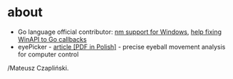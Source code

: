 # about


- Go language official contributor: [nm support for Windows](http://code.google.com/p/go/source/detail?r=3e2c2acc9e86), [help fixing WinAPI to Go callbacks](http://codereview.appspot.com/3822041/)
- eyePicker - [article \[PDF in Polish\]](publikacja-m13.pdf) - precise eyeball movement analysis for computer control

/Mateusz Czapliński.
